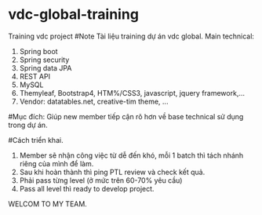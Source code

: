 # vdc-global-training
Training vdc project
#Note
Tài liệu training dự án vdc global.
Main technical:
1. Spring boot
2. Spring security
3. Spring data JPA
4. REST API
5. MySQL
6. Themyleaf, Bootstrap4, HTM%/CSS3, javascript, jquery framework,...
7. Vendor: datatables.net, creative-tim theme, ...

#Mục đích: Giúp new member tiếp cận rõ hơn về base technical sử dụng trong dự án.

#Cách triển khai.
1. Member sẽ nhận công việc từ dễ đến khó, mỗi 1 batch thì tách nhánh riêng của mình để làm. 
2. Sau khi hoàn thành thì ping PTL review và check kết quả.
3. Phải pass từng level (ở mức trên 60-70% yêu cầu)
4. Pass all level thì ready to develop project.

WELCOM TO MY TEAM.

